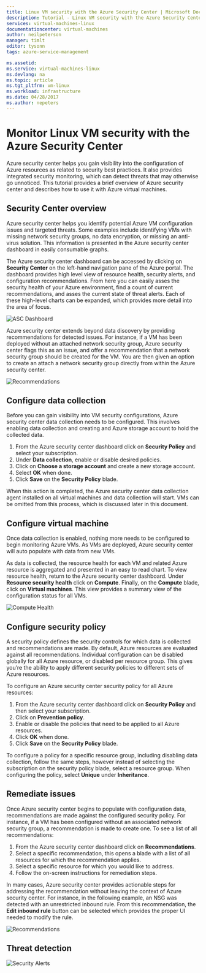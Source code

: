 ```yaml
---
title: Linux VM security with the Azure Security Center | Microsoft Docs
description: Tutorial - Linux VM security with the Azure Security Center
services: virtual-machines-linux
documentationcenter: virtual-machines
author: neilpeterson
manager: timlt
editor: tysonn
tags: azure-service-management

ms.assetid: 
ms.service: virtual-machines-linux
ms.devlang: na
ms.topic: article
ms.tgt_pltfrm: vm-linux
ms.workload: infrastructure
ms.date: 04/28/2017
ms.author: nepeters
---
```

# Monitor Linux VM security with the Azure Security Center

Azure security center helps you gain visibility into the configuration of Azure resources as related to security best practices. It also provides integrated security monitoring, which can detect threats that may otherwise go unnoticed. This tutorial provides a brief overview of Azure security center and describes how to use it with Azure virtual machines.   

## Security Center overview

Azure security center helps you identify potential Azure VM configuration issues and targeted threats. Some examples include identifying VMs with missing network security groups, no data encryption, or missing an anti-virus solution. This information is presented in the Azure security center dashboard in easily consumable graphs.  

The Azure security center dashboard can be accessed by clicking on **Security Center** on the left-hand navigation pane of the Azure portal. The dashboard provides high level view of resource health, security alerts, and configuration recommendations. From here you can easily asses the security health of your Azure environment, find a count of current recommendations, and asses the current state of threat alerts. Each of these high-level charts can be expanded, which provides more detail into the area of focus.

![ASC Dashboard](./media/tutorial-azure-security/asc-dash.png)

Azure security center extends beyond data discovery by providing recommendations for detected issues. For instance, if a VM has been deployed without an attached network security group, Azure security center flags this as an issue, and offer a recommendation that a network security group should be created for the VM. You are then given an option to create an attach a network security group directly from within the Azure security center.

![Recommendations](./media/tutorial-azure-security/recommendations.png)

## Configure data collection

Before you can gain visibility into VM security configurations, Azure security center data collection needs to be configured. This involves enabling data collection and creating and Azure storage account to hold the collected data. 

1. From the Azure security center dashboard click on **Security Policy** and select your subscription. 
2. Under **Data collection**, enable or disable desired policies. 
3. Click on **Choose a storage account** and create a new storage account.
4. Select **OK** when done.
5. Click **Save** on the **Security Policy** blade. 

When this action is completed, the Azure security center data collection agent installed on all virtual machines and data collection will start. VMs can be omitted from this process, which is discussed later in this document. 

## Configure virtual machine

Once data collection is enabled, nothing more needs to be configured to begin monitoring Azure VMs. As VMs are deployed, Azure security center will auto populate with data from new VMs. 

As data is collected, the resource health for each VM and related Azure resource is aggregated and presented in an easy to read chart. To view resource health, return to the Azure security center dashboard. Under **Resource security health** click on **Compute**. Finally, on the **Compute** blade, click on **Virtual machines**. This view provides a summary view of the configuration status for all VMs.

![Compute Health](./media/tutorial-azure-security/compute-health.png)

## Configure security policy

A security policy defines the security controls for which data is collected and recommendations are made.  By default, Azure resources are evaluated against all recommendations. Individual configuration can be disabled globally for all Azure resource, or disabled per resource group. This gives you’re the ability to apply different security policies to different sets of Azure resources. 

To configure an Azure security center security policy for all Azure resources:

1. From the Azure security center dashboard click on **Security Policy** and then select your subscription. 
2. Click on **Prevention policy**.
3. Enable or disable the policies that need to be applied to all Azure resources.
4. Click **OK** when done.
5. Click **Save** on the **Security Policy** blade. 

To configure a policy for a specific resource group, including disabling data collection, follow the same steps, however instead of selecting the subscription on the security policy blade, select a resource group. When configuring the policy, select **Unique** under **Inheritance**. 

## Remediate issues

Once Azure security center begins to populate with configuration data, recommendations are made against the configured security policy. For instance, if a VM has been configured without an associated network security group, a recommendation is made to create one. To see a list of all recommendations: 

1. From the Azure security center dashboard click on **Recommendations**.
3. Select a specific recommendation, this opens a blade with a list of all resources for which the recommendation applies.
4. Select a specific resource for which you would like to address.
5. Follow the on-screen instructions for remediation steps. 

In many cases, Azure security center provides actionable steps for addressing the recommendation without leaving the context of Azure security center. For instance, in the following example, an NSG was detected with an unrestricted inbound rule. From this recommendation, the **Edit inbound rule** button can be selected which provides the proper UI needed to modify the rule. 

![Recommendations](./media/tutorial-azure-security/remediation.png)

## Threat detection

![Security Alerts](./media/tutorial-azure-security/security-alerts.png)